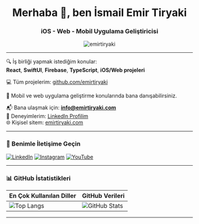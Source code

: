 <h1 align="center">Merhaba 👋, ben İsmail Emir Tiryaki</h1>
<h3 align="center">iOS - Web - Mobil Uygulama Geliştiricisi</h3>

<p align="center">
  <img src="https://komarev.com/ghpvc/?username=emirtiryaki&label=Profile%20views&color=0e75b6&style=flat" alt="emirtiryaki" />
</p>


---

🔍 İş birliği yapmak istediğim konular:  
**React**, **SwiftUI**, **Firebase**, **TypeScript**, **iOS/Web projeleri**

💻 Tüm projelerim: [github.com/emirtiryaki](https://github.com/emirtiryaki)

💬 Mobil ve web uygulama geliştirme konularında bana danışabilirsiniz.

📬 Bana ulaşmak için: **info@emirtiryaki.com**  
📄 Deneyimlerim: [LinkedIn Profilim](https://www.linkedin.com/in/ismail-emir-tiryaki)  
🌐 Kişisel sitem: [emirtiryaki.com](https://emirtiryaki.com)

---

### 📲 Benimle İletişime Geçin

[![LinkedIn](https://img.shields.io/badge/LinkedIn-blue?style=for-the-badge&logo=linkedin)](https://www.linkedin.com/in/ismail-emir-tiryaki)
[![Instagram](https://img.shields.io/badge/Instagram-e4405f?style=for-the-badge&logo=instagram&logoColor=white)](https://www.instagram.com/emirtiryaki)
[![YouTube](https://img.shields.io/badge/YouTube-red?style=for-the-badge&logo=youtube&logoColor=white)](https://www.youtube.com/@emirtiryaki)

---

### 📊 GitHub İstatistikleri

| En Çok Kullanılan Diller | GitHub Verileri |
|--------------------------|------------------|
| ![Top Langs](https://github-readme-stats.vercel.app/api/top-langs/?username=emirtiryaki&layout=compact&theme=radical) | ![GitHub Stats](https://github-readme-stats.vercel.app/api?username=emirtiryaki&show_icons=true&theme=radical) |


---
